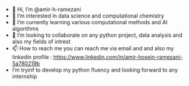 - 👋 Hi, I’m @amir-h-ramezani
- 👀 I’m interested in data science and computational chemistry
- 🌱 I’m currently learning various computational methods and AI algorithms
- 💞️ I’m looking to collaborate on any python project, data analysis and also my fields of intrest
- 📫 How to reach me you can reach me via email and and also my linkedin profile : https://www.linkedin.com/in/amir-hosein-ramezani-5a780219b
- I’m tryinf to develop my python fluency and looking forward to any internship
<!---
amir-h-ramezani/amir-h-ramezani is a ✨ special ✨ repository because its `README.md` (this file) appears on your GitHub profile.
You can click the Preview link to take a look at your changes.
--->
